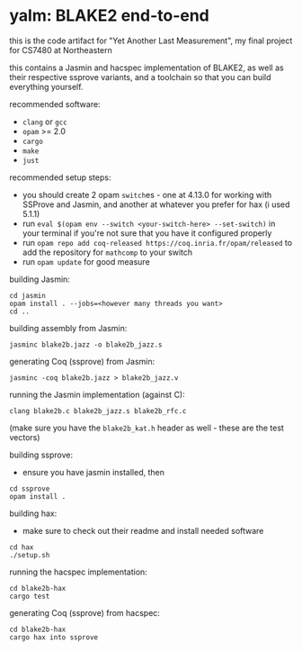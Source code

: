 # yalm: BLAKE2 end-to-end

this is the code artifact for "Yet Another Last Measurement", my final project for CS7480 at Northeastern

this contains a Jasmin and hacspec implementation of BLAKE2, as well as their respective ssprove variants, and a toolchain so that you can build everything yourself.


recommended software:
- `clang` or `gcc`
- `opam` >= 2.0
- `cargo`
- `make`
- `just`

recommended setup steps:
- you should create 2 opam `switch`es - one at 4.13.0 for working with SSProve and Jasmin, and another at whatever you prefer for hax (i used 5.1.1)
- run `eval $(opam env --switch <your-switch-here> --set-switch)` in your terminal if you're not sure that you have it configured properly
- run `opam repo add coq-released https://coq.inria.fr/opam/released` to add the repository for `mathcomp` to your switch
- run `opam update` for good measure


building Jasmin:
```
cd jasmin
opam install . --jobs=<however many threads you want>
cd ..
```

building assembly from Jasmin:
```
jasminc blake2b.jazz -o blake2b_jazz.s
```

generating Coq (ssprove) from Jasmin:
```
jasminc -coq blake2b.jazz > blake2b_jazz.v
```

running the Jasmin implementation (against C):
```
clang blake2b.c blake2b_jazz.s blake2b_rfc.c 
```
(make sure you have the `blake2b_kat.h` header as well - these are the test vectors)

building ssprove:
- ensure you have jasmin installed, then
```
cd ssprove
opam install .
```

building hax:
- make sure to check out their readme and install needed software
```
cd hax
./setup.sh
```

running the hacspec implementation:
```
cd blake2b-hax
cargo test
```

generating Coq (ssprove) from hacspec:
```
cd blake2b-hax
cargo hax into ssprove
```
